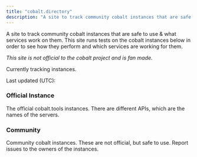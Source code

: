 ```yaml
---
title: "cobalt.directory"
description: "A site to track community cobalt instances that are safe to use & what services work on them. Currently tracking <instance-count> instances."
---
```

A site to track community cobalt instances that are safe to use & what services work on them. This site runs tests on the cobalt instances below in order to see how they perform and which services are working for them.

*This site is not official to the cobalt project and is fan made.*

Currently tracking <instance-count> instances.

Last updated (UTC): <time>

### Official Instance
The official cobalt.tools instances. There are different APIs, which are the names of the servers.
<official-table>

### Community
Community cobalt instances. These are not official, but safe to use. Report issues to the owners of the instances.
<community-table>
